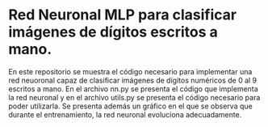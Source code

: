 # Red Neuronal MLP para clasificar imágenes de dígitos escritos a mano.
En este repositorio se muestra el código necesario para implementar una red neuoronal capaz de clasificar imágenes de dígitos numéricos de 0 al 9 escritos a mano. En el archivo nn.py se presenta el código que implementa la red neuronal y en el archivo utils.py se presenta el código necesario para poder utilizarla.
Se presenta además un gráfico en el que se observa que durante el entrenamiento, la red neuronal evoluciona adecuadamente.
